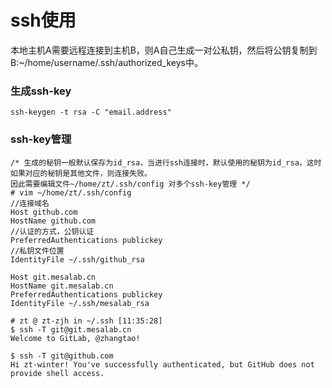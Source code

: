 # ssh使用

本地主机A需要远程连接到主机B，则A自己生成一对公私钥，然后将公钥复制到B:~/home/username/.ssh/authorized_keys中。

### 生成ssh-key

```
ssh-keygen -t rsa -C "email.address"
```

### ssh-key管理

```
/* 生成的秘钥一般默认保存为id_rsa，当进行ssh连接时，默认使用的秘钥为id_rsa，这时如果对应的秘钥是其他文件，则连接失败。
因此需要编辑文件~/home/zt/.ssh/config 对多个ssh-key管理 */
# vim ~/home/zt/.ssh/config
//连接域名
Host github.com
HostName github.com
//认证的方式，公钥认证
PreferredAuthentications publickey
//私钥文件位置
IdentityFile ~/.ssh/github_rsa

Host git.mesalab.cn
HostName git.mesalab.cn
PreferredAuthentications publickey
IdentityFile ~/.ssh/mesalab_rsa

# zt @ zt-zjh in ~/.ssh [11:35:28]
$ ssh -T git@git.mesalab.cn
Welcome to GitLab, @zhangtao!

$ ssh -T git@github.com
Hi zt-winter! You've successfully authenticated, but GitHub does not provide shell access.
```

